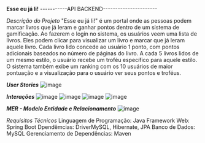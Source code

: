 **Esse eu já li!**
-----------API BACKEND----------------------

*Descrição do Projeto*
"Esse eu já li!" é um portal onde as pessoas podem marcar livros que já leram e ganhar pontos dentro de um sistema de gamificação. Ao fazerem o login no sistema, 
os usuários veem uma lista de livros. Eles podem clicar para visualizar um livro e marcar que já leram aquele livro. Cada livro lido concede ao usuário 1 ponto, 
com pontos adicionais baseados no número de páginas do livro. A cada 5 livros lidos de um mesmo estilo, o usuário recebe um troféu específico para aquele estilo.
O sistema também exibe um ranking com os 10 usuários de maior pontuação e a visualização para o usuário ver seus pontos e troféus.

***User Stories***
![image](https://github.com/raylasilva/esse_eu_ja_li/assets/77173258/1896dfa2-63ac-4dd5-b23f-846092e2860d)

***Interações***
![image](https://github.com/raylasilva/esse_eu_ja_li/assets/77173258/0185cc2c-2664-4153-ac7b-bb36c916d3c0)
![image](https://github.com/raylasilva/esse_eu_ja_li/assets/77173258/b7040fd1-f865-4bbf-8993-cbacc2cd365c)
![image](https://github.com/raylasilva/esse_eu_ja_li/assets/77173258/516dd90f-832b-426e-906b-d5693a9b6854)
![image](https://github.com/raylasilva/esse_eu_ja_li/assets/77173258/5ed9df93-30b2-4577-8bab-7f1984a778b6)

***MER - Modelo Entidade e Relacionamento***
![image](https://github.com/raylasilva/esse_eu_ja_li/assets/77173258/f3f6b4e5-5ae7-4d7a-bddf-e3ed2a705b26)


*Requisitos Técnicos*
Linguagem de Programação: Java
Framework Web: Spring Boot
Dpendêmcias: DriverMySQL, Hibernate, JPA
Banco de Dados: MySQL
Gerenciamento de Dependências: Maven



